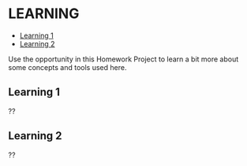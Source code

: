 # LEARNING


- [Learning 1](#learning-1)
- [Learning 2](#learning-2)

Use the opportunity in this Homework Project to learn a bit more about
some concepts and tools used here.

## Learning 1

??

## Learning 2

??
